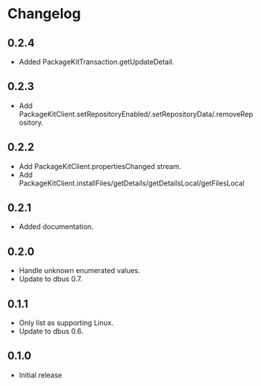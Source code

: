 # Changelog

## 0.2.4

* Added PackageKitTransaction.getUpdateDetail.

## 0.2.3

* Add PackageKitClient.setRepositoryEnabled/.setRepositoryData/.removeRepository.

## 0.2.2

* Add PackageKitClient.propertiesChanged stream.
* Add PackageKitClient.installFiles/getDetails/getDetailsLocal/getFilesLocal

## 0.2.1

* Added documentation.

## 0.2.0

* Handle unknown enumerated values.
* Update to dbus 0.7.

## 0.1.1

* Only list as supporting Linux.
* Update to dbus 0.6.

## 0.1.0

* Initial release
